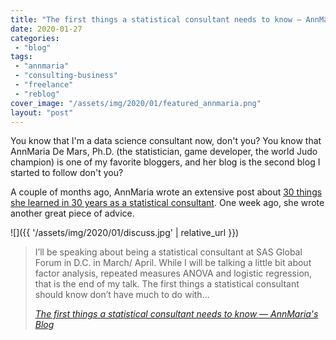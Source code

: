 ```yaml
---
title: "The first things a statistical consultant needs to know — AnnMaria's Blog"
date: 2020-01-27
categories: 
 - "blog"
tags: 
 - "annmaria"
 - "consulting-business"
 - "freelance"
 - "reblog"
cover_image: "/assets/img/2020/01/featured_annmaria.png"
layout: "post"
---
```


You know that I'm a data science consultant now, don't you? You know that AnnMaria De Mars, Ph.D. (the statistician, game developer, the world Judo champion) is one of my favorite bloggers, and her blog is the second blog I started to follow don't you? 

A couple of months ago, AnnMaria wrote an extensive post about [30 things she learned in 30 years as a statistical consultant](https://www.thejuliagroup.com/blog/30-things-i-learned-in-30-years-as-a-statistical-consultant-part-1-of-lots/). One week ago, she wrote another great piece of advice.

![]({{ '/assets/img/2020/01/discuss.jpg' | relative_url }})

> I’ll be speaking about being a statistical consultant at SAS Global Forum in D.C. in March/ April. While I will be talking a little bit about factor analysis, repeated measures ANOVA and logistic regression, that is the end of my talk. The first things a statistical consultant should know don’t have much to do with…
> 
> <cite><a href="https://www.thejuliagroup.com/blog/the-first-things-a-statistical-consultant-needs-to-know/">The first things a statistical consultant needs to know — AnnMaria's Blog</a></cite>
